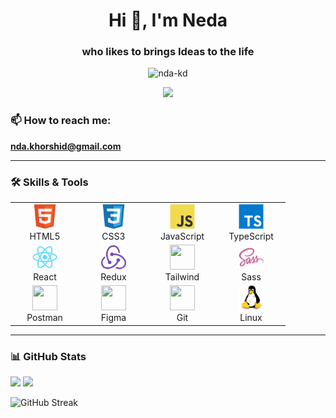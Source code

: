 <h1 align="center">Hi 👋, I'm Neda </h1>
<h3 align="center">who likes to brings Ideas to the life</h3>



<p align="center">
  <img src="https://komarev.com/ghpvc/?username=nda-kd&label=Profile%20views&color=0e75b6&style=flat" alt="nda-kd" />
</p>

<p align="center">
  <a align="center" href="https://github.com/ryo-ma/github-profile-trophy">
    <img src="https://github-profile-trophy.vercel.app/?username=nda-kd&theme=tokyonight&margin-w=20&margin-h=20" />
  </a>
</p>



### 📫 How to reach me:
**nda.khorshid@gmail.com**

---


<h3>🛠️ Skills & Tools</h3>

<table>
  <tr>
    <td align="center" width="96" style="padding: 10;">
      <img src="https://raw.githubusercontent.com/devicons/devicon/master/icons/html5/html5-original.svg" width="40" height="40"><br>HTML5
    </td>
    <td align="center" width="96" style="padding: 10;">
      <img src="https://raw.githubusercontent.com/devicons/devicon/master/icons/css3/css3-original.svg" width="40" height="40"><br>CSS3
    </td>
    <td align="center" width="96" style="padding: 10;">
      <img src="https://raw.githubusercontent.com/devicons/devicon/master/icons/javascript/javascript-original.svg" width="40" height="40"><br>JavaScript
    </td>
    <td align="center" width="96" style="padding: 10;">
      <img src="https://raw.githubusercontent.com/devicons/devicon/master/icons/typescript/typescript-original.svg" width="40" height="40"><br>TypeScript
    </td>
  </tr>
  <tr>
    <td align="center" width="96" style="padding: 10;">
      <img src="https://raw.githubusercontent.com/devicons/devicon/master/icons/react/react-original.svg" width="40" height="40"><br>React
    </td>
    <td align="center" width="96" style="padding: 10;">
      <img src="https://raw.githubusercontent.com/devicons/devicon/master/icons/redux/redux-original.svg" width="40" height="40"><br>Redux
    </td>
    <td align="center" width="96" style="padding: 10;">
      <img src="https://www.vectorlogo.zone/logos/tailwindcss/tailwindcss-icon.svg" width="40" height="40"><br>Tailwind
    </td>
    <td align="center" width="96" style="padding: 10;">
      <img src="https://raw.githubusercontent.com/devicons/devicon/master/icons/sass/sass-original.svg" width="40" height="40"><br>Sass
    </td>
  </tr>
  <tr>
    <td align="center" width="96" style="padding: 10;">
      <img src="https://www.vectorlogo.zone/logos/getpostman/getpostman-icon.svg" width="40" height="40"><br>Postman
    </td>
    <td align="center" width="96" style="padding: 10;">
      <img src="https://www.vectorlogo.zone/logos/figma/figma-icon.svg" width="40" height="40"><br>Figma
    </td>
    <td align="center" width="96" style="padding: 10;">
      <img src="https://www.vectorlogo.zone/logos/git-scm/git-scm-icon.svg" width="40" height="40"><br>Git
    </td>
    <td align="center" width="96" style="padding: 10;">
      <img src="https://raw.githubusercontent.com/devicons/devicon/master/icons/linux/linux-original.svg" width="40" height="40"><br>Linux
    </td>
  </tr>
</table>


---

### 📊 GitHub Stats
<p>
  <img src="https://github-readme-stats.vercel.app/api?username=nda-kd&show_icons=true&locale=en&theme=tokyonight" />
  <img src="https://github-readme-stats.vercel.app/api/top-langs/?username=nda-kd&layout=compact&locale=en&theme=tokyonight" width="350" &margin-w=20&margin-h=20 />
</p>

<p align="left">
  <img src="https://github-readme-streak-stats.herokuapp.com/?user=nda-kd&theme=tokyonight" alt="GitHub Streak" />
</p>

